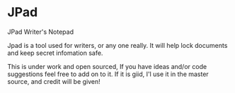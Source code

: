 # JPad
JPad  Writer's Notepad

Jpad is a tool used for writers, or any one really.
It will help lock documents and keep secret infomation safe.

This is under work and open sourced, If you have ideas and/or code suggestions feel free to add on to it.
If it is giid, I'l use it in the master source, and credit will be given!
